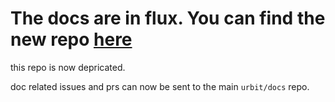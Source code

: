 # The docs are in flux.  You can find the new repo [here](https://github.com/urbit/docs)

this repo is now depricated. 

doc related issues and prs can now be sent to the main `urbit/docs` repo.
